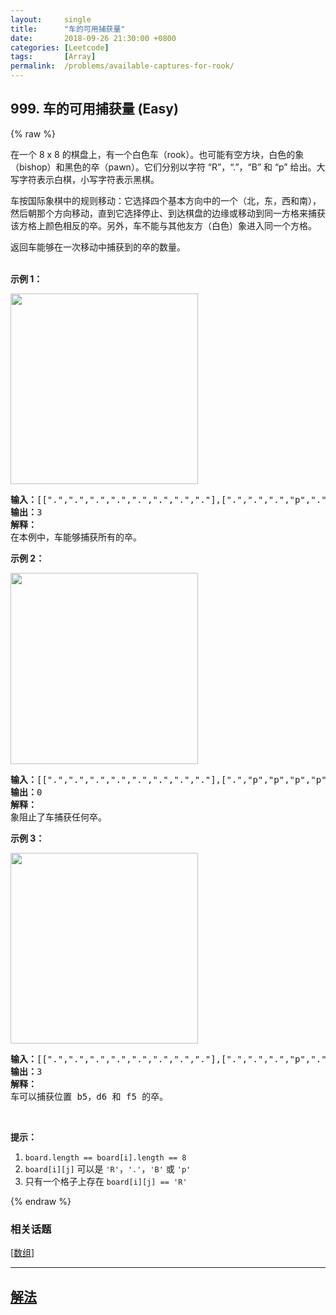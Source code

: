 ```yaml
---
layout:     single
title:      "车的可用捕获量"
date:       2018-09-26 21:30:00 +0800
categories: [Leetcode]
tags:       [Array]
permalink:  /problems/available-captures-for-rook/
---
```


## 999. 车的可用捕获量 (Easy)

{% raw %}

<p>在一个 8 x 8 的棋盘上，有一个白色车（rook）。也可能有空方块，白色的象（bishop）和黑色的卒（pawn）。它们分别以字符 &ldquo;R&rdquo;，&ldquo;.&rdquo;，&ldquo;B&rdquo; 和 &ldquo;p&rdquo; 给出。大写字符表示白棋，小写字符表示黑棋。</p>

<p>车按国际象棋中的规则移动：它选择四个基本方向中的一个（北，东，西和南），然后朝那个方向移动，直到它选择停止、到达棋盘的边缘或移动到同一方格来捕获该方格上颜色相反的卒。另外，车不能与其他友方（白色）象进入同一个方格。</p>

<p>返回车能够在一次移动中捕获到的卒的数量。<br>
&nbsp;</p>

<p><strong>示例 1：</strong></p>

<p><img alt="" src="https://assets.leetcode-cn.com/aliyun-lc-upload/uploads/2019/02/23/1253_example_1_improved.PNG" style="height: 305px; width: 300px;"></p>

<pre><strong>输入：</strong>[[&quot;.&quot;,&quot;.&quot;,&quot;.&quot;,&quot;.&quot;,&quot;.&quot;,&quot;.&quot;,&quot;.&quot;,&quot;.&quot;],[&quot;.&quot;,&quot;.&quot;,&quot;.&quot;,&quot;p&quot;,&quot;.&quot;,&quot;.&quot;,&quot;.&quot;,&quot;.&quot;],[&quot;.&quot;,&quot;.&quot;,&quot;.&quot;,&quot;R&quot;,&quot;.&quot;,&quot;.&quot;,&quot;.&quot;,&quot;p&quot;],[&quot;.&quot;,&quot;.&quot;,&quot;.&quot;,&quot;.&quot;,&quot;.&quot;,&quot;.&quot;,&quot;.&quot;,&quot;.&quot;],[&quot;.&quot;,&quot;.&quot;,&quot;.&quot;,&quot;.&quot;,&quot;.&quot;,&quot;.&quot;,&quot;.&quot;,&quot;.&quot;],[&quot;.&quot;,&quot;.&quot;,&quot;.&quot;,&quot;p&quot;,&quot;.&quot;,&quot;.&quot;,&quot;.&quot;,&quot;.&quot;],[&quot;.&quot;,&quot;.&quot;,&quot;.&quot;,&quot;.&quot;,&quot;.&quot;,&quot;.&quot;,&quot;.&quot;,&quot;.&quot;],[&quot;.&quot;,&quot;.&quot;,&quot;.&quot;,&quot;.&quot;,&quot;.&quot;,&quot;.&quot;,&quot;.&quot;,&quot;.&quot;]]
<strong>输出：</strong>3
<strong>解释：
</strong>在本例中，车能够捕获所有的卒。
</pre>

<p><strong>示例 2：</strong></p>

<p><img alt="" src="https://assets.leetcode-cn.com/aliyun-lc-upload/uploads/2019/02/23/1253_example_2_improved.PNG" style="height: 306px; width: 300px;"></p>

<pre><strong>输入：</strong>[[&quot;.&quot;,&quot;.&quot;,&quot;.&quot;,&quot;.&quot;,&quot;.&quot;,&quot;.&quot;,&quot;.&quot;,&quot;.&quot;],[&quot;.&quot;,&quot;p&quot;,&quot;p&quot;,&quot;p&quot;,&quot;p&quot;,&quot;p&quot;,&quot;.&quot;,&quot;.&quot;],[&quot;.&quot;,&quot;p&quot;,&quot;p&quot;,&quot;B&quot;,&quot;p&quot;,&quot;p&quot;,&quot;.&quot;,&quot;.&quot;],[&quot;.&quot;,&quot;p&quot;,&quot;B&quot;,&quot;R&quot;,&quot;B&quot;,&quot;p&quot;,&quot;.&quot;,&quot;.&quot;],[&quot;.&quot;,&quot;p&quot;,&quot;p&quot;,&quot;B&quot;,&quot;p&quot;,&quot;p&quot;,&quot;.&quot;,&quot;.&quot;],[&quot;.&quot;,&quot;p&quot;,&quot;p&quot;,&quot;p&quot;,&quot;p&quot;,&quot;p&quot;,&quot;.&quot;,&quot;.&quot;],[&quot;.&quot;,&quot;.&quot;,&quot;.&quot;,&quot;.&quot;,&quot;.&quot;,&quot;.&quot;,&quot;.&quot;,&quot;.&quot;],[&quot;.&quot;,&quot;.&quot;,&quot;.&quot;,&quot;.&quot;,&quot;.&quot;,&quot;.&quot;,&quot;.&quot;,&quot;.&quot;]]
<strong>输出：</strong>0
<strong>解释：
</strong>象阻止了车捕获任何卒。
</pre>

<p><strong>示例 3：</strong></p>

<p><img alt="" src="https://assets.leetcode-cn.com/aliyun-lc-upload/uploads/2019/02/23/1253_example_3_improved.PNG" style="height: 305px; width: 300px;"></p>

<pre><strong>输入：</strong>[[&quot;.&quot;,&quot;.&quot;,&quot;.&quot;,&quot;.&quot;,&quot;.&quot;,&quot;.&quot;,&quot;.&quot;,&quot;.&quot;],[&quot;.&quot;,&quot;.&quot;,&quot;.&quot;,&quot;p&quot;,&quot;.&quot;,&quot;.&quot;,&quot;.&quot;,&quot;.&quot;],[&quot;.&quot;,&quot;.&quot;,&quot;.&quot;,&quot;p&quot;,&quot;.&quot;,&quot;.&quot;,&quot;.&quot;,&quot;.&quot;],[&quot;p&quot;,&quot;p&quot;,&quot;.&quot;,&quot;R&quot;,&quot;.&quot;,&quot;p&quot;,&quot;B&quot;,&quot;.&quot;],[&quot;.&quot;,&quot;.&quot;,&quot;.&quot;,&quot;.&quot;,&quot;.&quot;,&quot;.&quot;,&quot;.&quot;,&quot;.&quot;],[&quot;.&quot;,&quot;.&quot;,&quot;.&quot;,&quot;B&quot;,&quot;.&quot;,&quot;.&quot;,&quot;.&quot;,&quot;.&quot;],[&quot;.&quot;,&quot;.&quot;,&quot;.&quot;,&quot;p&quot;,&quot;.&quot;,&quot;.&quot;,&quot;.&quot;,&quot;.&quot;],[&quot;.&quot;,&quot;.&quot;,&quot;.&quot;,&quot;.&quot;,&quot;.&quot;,&quot;.&quot;,&quot;.&quot;,&quot;.&quot;]]
<strong>输出：</strong>3
<strong>解释： </strong>
车可以捕获位置 b5，d6 和 f5 的卒。
</pre>

<p>&nbsp;</p>

<p><strong>提示：</strong></p>

<ol>
	<li><code>board.length == board[i].length == 8</code></li>
	<li><code>board[i][j]</code> 可以是&nbsp;<code>&#39;R&#39;</code>，<code>&#39;.&#39;</code>，<code>&#39;B&#39;</code>&nbsp;或&nbsp;<code>&#39;p&#39;</code></li>
	<li>只有一个格子上存在&nbsp;<code>board[i][j] == &#39;R&#39;</code></li>
</ol>

{% endraw %}

### 相关话题
  [[数组](https://github.com/openset/leetcode/tree/master/tag/array/README.md)]

---

## [解法](https://github.com/openset/leetcode/tree/master/problems/available-captures-for-rook)
